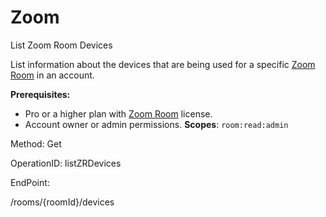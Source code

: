 #     Zoom


List Zoom Room Devices

List information about the devices that are being used for a specific [Zoom Room](https://support.zoom.us/hc/en-us/articles/207483343-Getting-Started-with-Zoom-Rooms) in an account.

**Prerequisites:**
* Pro or a higher plan with [Zoom Room](https://zoom.us/zoomrooms) license.
* Account owner or admin permissions.
**Scopes**: `room:read:admin` 

Method: Get

OperationID: listZRDevices

EndPoint:

/rooms/{roomId}/devices
